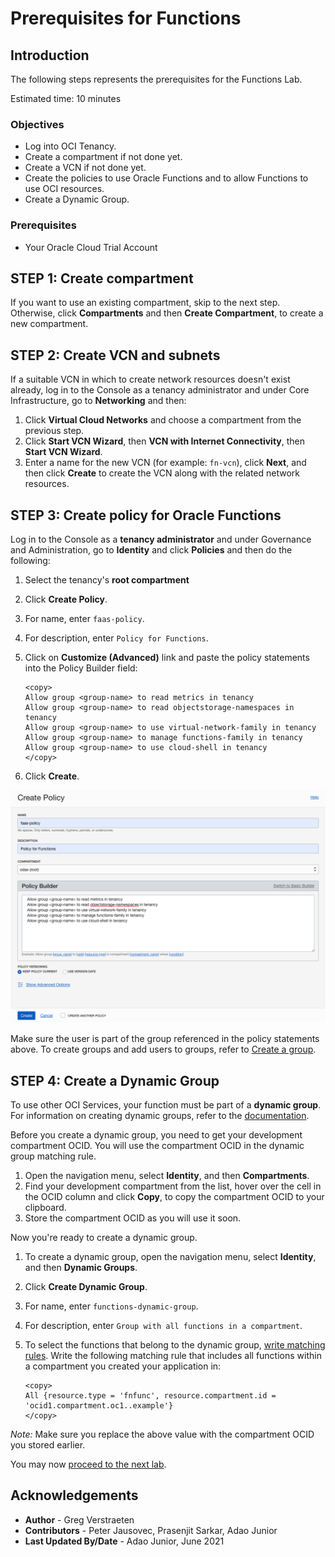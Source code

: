 # Prerequisites for Functions

## Introduction

The following steps represents the prerequisites for the Functions Lab.

Estimated time: 10 minutes

### Objectives

- Log into OCI Tenancy.
- Create a compartment if not done yet.
- Create a VCN if not done yet.
- Create the policies to use Oracle Functions and to allow Functions to use OCI resources.
- Create a Dynamic Group.

### Prerequisites

- Your Oracle Cloud Trial Account

## **STEP 1:** Create compartment

If you want to use an existing compartment, skip to the next step. Otherwise, click **Compartments** and then **Create Compartment**, to create a new compartment.

## **STEP 2:** Create VCN and subnets

If a suitable VCN in which to create network resources doesn't exist already, log in to the Console as a tenancy administrator and under Core Infrastructure, go to **Networking** and then:

1. Click **Virtual Cloud Networks** and choose a compartment from the previous step.
1. Click **Start VCN Wizard**, then **VCN with Internet Connectivity**, then **Start VCN Wizard**.
1. Enter a name for the new VCN (for example: `fn-vcn`), click **Next**, and then click **Create** to create the VCN along with the related network resources.

## **STEP 3:** Create policy for Oracle Functions

Log in to the Console as a **tenancy administrator** and under Governance and Administration, go to **Identity** and click **Policies** and then do the following:

1. Select the tenancy's **root compartment**
1. Click **Create Policy**.
1. For name, enter `faas-policy`.
1. For description, enter `Policy for Functions`.
1. Click on **Customize (Advanced)** link and paste the policy statements into the Policy Builder field:

    ```shell
    <copy>
    Allow group <group-name> to read metrics in tenancy
    Allow group <group-name> to read objectstorage-namespaces in tenancy
    Allow group <group-name> to use virtual-network-family in tenancy
    Allow group <group-name> to manage functions-family in tenancy
    Allow group <group-name> to use cloud-shell in tenancy
    </copy>
    ```

1. Click **Create**.

![Create policy](./images/create-policy.png)

Make sure the user is part of the group referenced in the policy statements above. To create groups and add users to groups, refer to [Create a group](https://docs.cloud.oracle.com/en-us/iaas/Content/Identity/Tasks/managinggroups.htm#To).

## **STEP 4:** Create a Dynamic Group

To use other OCI Services, your function must be part of a **dynamic group**. For information on creating dynamic groups, refer to the [documentation](https://docs.cloud.oracle.com/iaas/Content/Identity/Tasks/managingdynamicgroups.htm#To).

Before you create a dynamic group, you need to get your development compartment OCID. You will use the compartment OCID in the dynamic group matching rule.

1. Open the navigation menu, select **Identity**, and then **Compartments**.
1. Find your development compartment from the list, hover over the cell in the OCID column and click **Copy**, to copy the compartment OCID to your clipboard.
1. Store the compartment OCID as you will use it soon.

  Now you're ready to create a dynamic group.

1. To create a dynamic group, open the navigation menu, select **Identity**, and then **Dynamic Groups**.
1. Click **Create Dynamic Group**.
1. For name, enter `functions-dynamic-group`.
1. For description, enter `Group with all functions in a compartment`.
1. To select the functions that belong to the dynamic group, [write matching rules](https://docs.cloud.oracle.com/en-us/iaas/Content/Identity/Tasks/managingdynamicgroups.htm#Writing). Write the following matching rule that includes all functions within a compartment you created your application in:

    ```shell
    <copy>
    All {resource.type = 'fnfunc', resource.compartment.id = 'ocid1.compartment.oc1..example'}
    </copy>
    ```

  *Note:* Make sure you replace the above value with the compartment OCID you stored earlier.

You may now [proceed to the next lab](#next).

## Acknowledgements

- **Author** - Greg Verstraeten
- **Contributors** -  Peter Jausovec, Prasenjit Sarkar, Adao Junior
- **Last Updated By/Date** - Adao Junior, June 2021

